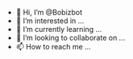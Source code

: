- 👋 Hi, I’m @Bobizbot
- 👀 I’m interested in ...
- 🌱 I’m currently learning ...
- 💞️ I’m looking to collaborate on ...
- 📫 How to reach me ...

<!---
Bobizbot/Bobizbot is a ✨ special ✨ repository because its `README.md` (this file) appears on your GitHub profile.
You can click the Preview link to take a look at your changes.
--->
